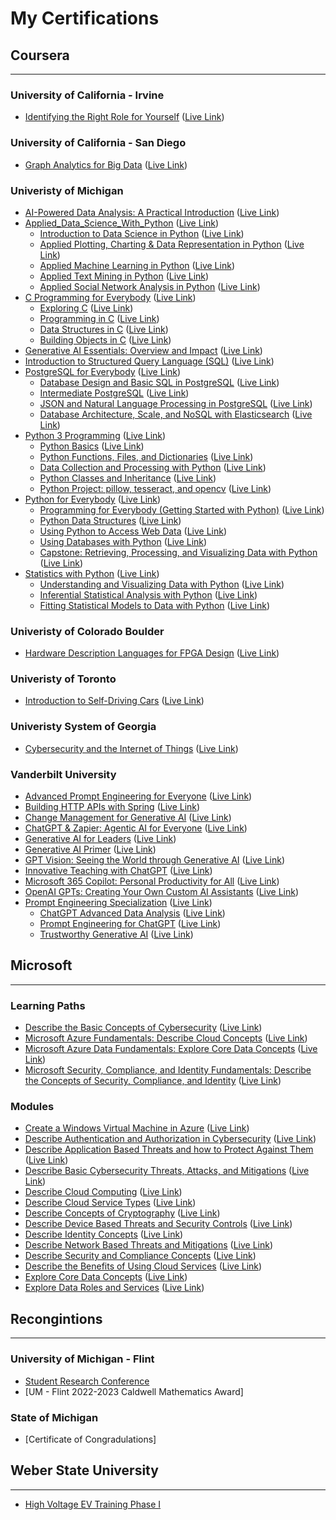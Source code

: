 # My Certifications

## Coursera

---

### University of California - Irvine

- [Identifying the Right Role for Yourself](https://www.coursera.org/learn/identifying-right-datascience-ai-role) ([Live Link](https://coursera.org/share/b5eb51ed5af6bede8af8a98285954a21))

### University of California - San Diego

- [Graph Analytics for Big Data](https://www.coursera.org/learn/big-data-graph-analytics) ([Live Link](https://www.coursera.org/account/accomplishments/certificate/ZTZZBDR6PUJ3))

### Univeristy of Michigan

- [AI-Powered Data Analysis: A Practical Introduction](https://www.coursera.org/learn/ai-powered-data-analysis-a-practical-introduction) ([Live Link](https://coursera.org/share/662e35adaa793c3dc4b14909dbf9f86c))
- [Applied_Data_Science_With_Python](https://www.coursera.org/specializations/data-science-python) ([Live Link](https://coursera.org/share/50689af784f70853be50eb6309df79b5))
  - [Introduction to Data Science in Python](https://www.coursera.org/learn/python-data-analysis) ([Live Link](https://coursera.org/share/e10dc0ee00b0c2178f5208706445f829))
  - [Applied Plotting, Charting &amp; Data Representation in Python](https://www.coursera.org/learn/python-plotting) ([Live Link](https://coursera.org/share/1ddfbccfe3a51b13b04fb2cbf4942da4))
  - [Applied Machine Learning in Python](https://www.coursera.org/learn/python-machine-learning) ([Live Link](https://coursera.org/share/0dd0a7cb0c08a4c6d656ca1d906d61d3))
  - [Applied Text Mining in Python](https://www.coursera.org/learn/python-text-mining) ([Live Link](https://coursera.org/share/0a7b85b3e93bf46b6aba1836f5ffcfd0))
  - [Applied Social Network Analysis in Python](https://www.coursera.org/learn/python-social-network-analysis) ([Live Link](https://coursera.org/share/aa2e4c789dc4da234ebf0d144a8230a7))
- [C Programming for Everybody](https://www.coursera.org/specializations/c-programming-for-everybody) ([Live Link](https://coursera.org/share/75b05710908af2dccac0ae5db8d593af))
  - [Exploring C](https://www.coursera.org/learn/exploring-c) ([Live Link](https://coursera.org/share/d7daf5cee0f1a5c871e3dc241acab814))
  - [Programming in C](https://www.coursera.org/learn/programming-c) ([Live Link](https://coursera.org/share/d69ba972fd2aae7e103fa96ebd750f3a))
  - [Data Structures in C](https://www.coursera.org/learn/data-structures-in-c) ([Live Link](https://coursera.org/share/31ce129d566f7776476c4f7358655831))
  - [Building Objects in C](https://www.coursera.org/learn/building-objects-in-c) ([Live Link](https://coursera.org/share/50cdbdedf71f2b8ad982a46342ff7092))
- [Generative AI Essentials: Overview and Impact](https://www.coursera.org/learn/generative-ai-essentials) ([Live Link](https://coursera.org/share/a49ce78f32598339835b1e60f5d6b3ce))
- [Introduction to Structured Query Language (SQL)](https://www.coursera.org/learn/intro-sql) ([Live Link](https://coursera.org/share/8be777a63f99bbe3f6e786d54cc09333))
- [PostgreSQL for Everybody](https://www.coursera.org/specializations/postgresql-for-everybody) ([Live Link](https://coursera.org/share/92405746137215a5cea0723a121f498b))
  - [Database Design and Basic SQL in PostgreSQL](https://www.coursera.org/learn/database-design-postgresql?specialization=postgresql-for-everybody) ([Live Link](https://coursera.org/share/b9c75fb57b56cc06b5fd959e12b48788))
  - [Intermediate PostgreSQL](https://www.coursera.org/learn/intermediate-postgresql) ([Live Link](https://coursera.org/share/ac4d33dd88fedf990f34c5a3ad08d833))
  - [JSON and Natural Language Processing in PostgreSQL](https://www.coursera.org/learn/json-natural-language-processing-postgresql) ([Live Link](https://www.coursera.org/account/accomplishments/certificate/726FLWZUJ7MJ))
  - [Database Architecture, Scale, and NoSQL with Elasticsearch](https://www.coursera.org/learn/database-architecture-scale-nosql-elasticsearch-postgresql) ([Live Link](https://coursera.org/share/524412fab862d9966f1480c531b8d05e))
- [Python 3 Programming](https://www.coursera.org/specializations/python-3-programming) ([Live Link](https://coursera.org/share/240cf8b67a5ccad6cf4fa428ad75eb35))
  - [Python Basics](https://www.coursera.org/learn/python-basics) ([Live Link](https://coursera.org/share/44936c92ae999662ff3ce912d8791b09))
  - [Python Functions, Files, and Dictionaries](https://www.coursera.org/programs/university-of-michigan-coursera-learning-program-1egh5?authProvider=umich&currentTab=MY_COURSES&productId=Uw_dZt1UEeiKDQqUtLvFaA&productType=course&showMiniModal=true) ([Live Link](https://coursera.org/share/1459db87b727735465d721e09327b869))
  - [Data Collection and Processing with Python](https://www.coursera.org/learn/data-collection-processing-python) ([Live Link](https://coursera.org/share/85b4f200c330d8536aac238a744282fb))
  - [Python Classes and Inheritance](https://www.coursera.org/learn/python-classes-inheritance) ([Live Link](https://coursera.org/share/e0e7e207dd8ab89db385bc58f60e3fca))
  - [Python Project: pillow, tesseract, and opencv](https://www.coursera.org/learn/python-project) ([Live Link](https://coursera.org/share/ac70cf287d9a962bf1f3854c329d1d12))
- [Python for Everybody](https://www.coursera.org/specializations/python) ([Live Link](https://www.coursera.org/account/accomplishments/specialization/certificate/L7PXE3BS6CS5))
  - [Programming for Everybody (Getting Started with Python)](https://www.coursera.org/learn/python) ([Live Link](https://coursera.org/share/28fe2ed5efa120813a2ebf4a27dacb60))
  - [Python Data Structures](https://www.coursera.org/learn/python-data) ([Live Link](https://coursera.org/share/de190771527f38727937ac70111b0c44))
  - [Using Python to Access Web Data](https://www.coursera.org/learn/python-network-data?specialization=python) ([Live Link](https://www.coursera.org/account/accomplishments/certificate/ZNKRC2DRYCX2))
  - [Using Databases with Python](https://www.coursera.org/learn/python-databases) ([Live Link](https://www.coursera.org/account/accomplishments/certificate/UUL6DUT8YWK7))
  - [Capstone: Retrieving, Processing, and Visualizing Data with Python](https://www.coursera.org/learn/python-data-visualization) ([Live Link](https://www.coursera.org/account/accomplishments/certificate/Z97FAHBCV7EV))
- [Statistics with Python](https://www.coursera.org/specializations/statistics-with-python) ([Live Link](https://www.coursera.org/account/accomplishments/specialization/certificate/W6R32M6CJWJM))
  - [Understanding and Visualizing Data with Python](https://www.coursera.org/learn/understanding-visualization-data) ([Live Link](https://coursera.org/share/63b9492347cad248a5138ae01dcffef6))
  - [Inferential Statistical Analysis with Python](https://www.coursera.org/learn/inferential-statistical-analysis-python) ([Live Link](https://coursera.org/share/390e8f12c521a1aaa9cc4c5c17b7b1b6))
  - [Fitting Statistical Models to Data with Python](https://www.coursera.org/learn/fitting-statistical-models-data-python) ([Live Link](https://www.coursera.org/account/accomplishments/certificate/DN3CYBLHACMV))

### Univeristy of Colorado Boulder

- [Hardware Description Languages for FPGA Design](https://www.coursera.org/learn/fpga-hardware-description-languages) ([Live Link](https://coursera.org/share/48202fb98750a90f6905dccfd48f1a49))

### Univeristy of Toronto

- [Introduction to Self-Driving Cars](https://www.coursera.org/learn/intro-self-driving-cars) ([Live Link](https://coursera.org/share/f067f2a02c3fcb74cd4c809c2f0cc357))

### Univeristy System of Georgia

- [Cybersecurity and the Internet of Things](https://www.coursera.org/learn/iot-cyber-security) ([Live Link](https://coursera.org/share/c30f693909ec428c290929e950092cdb))

### Vanderbilt University

- [Advanced Prompt Engineering for Everyone](https://www.coursera.org/learn/advanced-prompt-engineering-for-everyone) ([Live Link](https://coursera.org/share/4399a873b1be324d7b9bfe749e604a21))
- [Building HTTP APIs with Spring](https://www.coursera.org/learn/java-spring) ([Live Link](https://coursera.org/share/487bbc41e5ed499eb9936571f99197c9))
- [Change Management for Generative AI](https://www.coursera.org/learn/change-management-generative-ai) ([Live Link](https://coursera.org/share/be3cbd1e8d3892a071aeea496275a2f1))
- [ChatGPT &amp; Zapier: Agentic AI for Everyone](https://www.coursera.org/learn/agentic-ai-chatgpt-zapier) ([Live Link](https://coursera.org/share/77434fded5ec2a573b79365df2d641f2))
- [Generative AI for Leaders](https://www.coursera.org/learn/generative-ai-for-leaders) ([Live Link](https://coursera.org/share/9a3e215771b73016ad9a496da8275af8))
- [Generative AI Primer](https://www.coursera.org/learn/generative-ai) ([Live Link](https://coursera.org/share/f656b9d3a31cd99264b670ed96809f0a))
- [GPT Vision: Seeing the World through Generative AI](https://www.coursera.org/learn/gpt-vision) ([Live Link](https://coursera.org/share/ad63e60186e01c18dc107aaa5a002dac))
- [Innovative Teaching with ChatGPT](https://www.coursera.org/learn/chatgpt-innovative-teaching) ([Live Link](https://coursera.org/share/fa7fc9cf3f76c4ea6bf76fdf363f0359))
- [Microsoft 365 Copilot: Personal Productivity for All](https://www.coursera.org/learn/microsoft-365-copilot) ([Live Link](https://coursera.org/share/542ad11ffe1e24cd244a313eaf8e1358))
- [OpenAI GPTs: Creating Your Own Custom AI Assistants](https://www.coursera.org/learn/openai-custom-gpts) ([Live Link](https://coursera.org/share/e334c7790bce4a2bc674d4c817bda502))
- [Prompt Engineering Specialization](https://www.coursera.org/specializations/prompt-engineering) ([Live Link](https://coursera.org/share/8027248ed60988a25048527b4033f6d1))
  - [ChatGPT Advanced Data Analysis](https://www.coursera.org/learn/chatgpt-advanced-data-analysis) ([Live Link](https://coursera.org/share/0b45bee4e8333b4b3847a9a31490f516))
  - [Prompt Engineering for ChatGPT](https://www.coursera.org/learn/prompt-engineering) ([Live Link](https://coursera.org/share/b3513351119983b5715151f66dff9ee2))
  - [Trustworthy Generative AI](https://www.coursera.org/learn/trustworthy-generative-ai) ([Live Link](https://coursera.org/share/68ca90276c45dd3e216fad95b8d1c1f4))

## Microsoft

---

### Learning Paths

- [Describe the Basic Concepts of Cybersecurity](https://learn.microsoft.com/en-us/training/paths/describe-basic-concepts-of-cybersecurity/) ([Live Link](https://learn.microsoft.com/api/achievements/share/en-us/KonzerCason/HAGPVFK8?sharingId=50E8975C059E097E))
- [Microsoft Azure Fundamentals: Describe Cloud Concepts](https://learn.microsoft.com/en-us/training/paths/microsoft-azure-fundamentals-describe-cloud-concepts/) ([Live Link](https://learn.microsoft.com/api/achievements/share/en-us/KonzerCason/WZG6GUJN?sharingId=50E8975C059E097E))
- [Microsoft Azure Data Fundamentals: Explore Core Data Concepts](https://learn.microsoft.com/en-us/training/paths/azure-data-fundamentals-explore-core-data-concepts/) ([Live Link](https://learn.microsoft.com/api/achievements/share/en-us/KonzerCason-0894/NY9LGTTF?sharingId=50E8975C059E097E))
- [Microsoft Security, Compliance, and Identity Fundamentals: Describe the Concepts of Security, Compliance, and Identity](https://learn.microsoft.com/en-us/training/paths/describe-concepts-of-security-compliance-identity/) ([Live Link](https://learn.microsoft.com/api/achievements/share/en-us/KonzerCason/HAGCCR48?sharingId=50E8975C059E097E))

### Modules

- [Create a Windows Virtual Machine in Azure](https://learn.microsoft.com/en-us/training/modules/create-windows-virtual-machine-in-azure/) ([Live Link](https://learn.microsoft.com/api/achievements/share/en-us/KonzerCason-0894/3RS5DL6H?sharingId=50E8975C059E097E))
- [Describe Authentication and Authorization in Cybersecurity](https://learn.microsoft.com/en-us/training/modules/describe-authentication-authorization-cybersecurity/) ([Live Link](https://learn.microsoft.com/api/achievements/share/en-us/KonzerCason/UYT5SXV3?sharingId=50E8975C059E097E))
- [Describe Application Based Threats and how to Protect Against Them](https://learn.microsoft.com/en-us/training/modules/describe-application-based-threats-security-controls/) ([Live Link](https://learn.microsoft.com/api/achievements/share/en-us/KonzerCason/B6MN3SFD?sharingId=50E8975C059E097E))
- [Describe Basic Cybersecurity Threats, Attacks, and Mitigations](https://learn.microsoft.com/en-us/training/modules/describe-basic-cybersecurity-threats-attacks-mitigations/) ([Live Link](https://learn.microsoft.com/api/achievements/share/en-us/KonzerCason/N269V4WF?sharingId=50E8975C059E097E))
- [Describe Cloud Computing](https://learn.microsoft.com/en-us/training/modules/describe-cloud-compute/) ([Live Link](https://learn.microsoft.com/api/achievements/share/en-us/KonzerCason/UYTSJJL3?sharingId=50E8975C059E097E))
- [Describe Cloud Service Types](https://learn.microsoft.com/en-us/training/modules/describe-cloud-service-types/) ([Live Link](https://learn.microsoft.com/api/achievements/share/en-us/KonzerCason/2BNFNR9V?sharingId=50E8975C059E097E))
- [Describe Concepts of Cryptography](https://learn.microsoft.com/en-us/training/modules/describe-concepts-of-cryptography/) ([Live Link](https://learn.microsoft.com/api/achievements/share/en-us/KonzerCason/P5AZ6HK4?sharingId=50E8975C059E097E))
- [Describe Device Based Threats and Security Controls](https://learn.microsoft.com/en-us/training/modules/describe-device-based-threats-security-controls/) ([Live Link](https://learn.microsoft.com/api/achievements/share/en-us/KonzerCason/ESRMQ8MP?sharingId=50E8975C059E097E))
- [Describe Identity Concepts](https://learn.microsoft.com/en-us/training/modules/describe-identity-principles-concepts/) ([Live Link](https://learn.microsoft.com/api/achievements/share/en-us/KonzerCason/ES722T8P?sharingId=50E8975C059E097E))
- [Describe Network Based Threats and Mitigations](https://learn.microsoft.com/en-us/training/modules/describe-network-based-threats-mitigations/) ([Live Link](https://learn.microsoft.com/api/achievements/share/en-us/KonzerCason/3RSLUDDH?sharingId=50E8975C059E097E))
- [Describe Security and Compliance Concepts](https://learn.microsoft.com/en-us/training/modules/describe-security-concepts-methodologies/) ([Live Link](https://learn.microsoft.com/api/achievements/share/en-us/KonzerCason/3RL6SMDH?sharingId=50E8975C059E097E))
- [Describe the Benefits of Using Cloud Services](https://learn.microsoft.com/en-us/training/modules/describe-benefits-use-cloud-services/) ([Live Link](https://learn.microsoft.com/api/achievements/share/en-us/KonzerCason/CFDJD279?sharingId=50E8975C059E097E))
- [Explore Core Data Concepts](https://learn.microsoft.com/en-us/training/modules/explore-core-data-concepts/) ([Live Link](https://learn.microsoft.com/api/achievements/share/en-us/KonzerCason-0894/CHKXQE89?sharingId=50E8975C059E097E))
- [Explore Data Roles and Services](https://learn.microsoft.com/en-us/training/modules/explore-roles-responsibilities-world-of-data/) ([Live Link](https://learn.microsoft.com/api/achievements/share/en-us/KonzerCason-0894/7MW46K9Z?sharingId=50E8975C059E097E))

## Recongintions

---

### University of Michigan - Flint

- [Student Research Conference](https://www.umflint.edu/research/student-research/student-research-conference-src/)
- [UM - Flint 2022-2023 Caldwell Mathematics Award]

### State of Michigan

- [Certificate of Congradulations]

## Weber State University

---

- [High Voltage EV Training Phase I](https://continue.weber.edu/professional/programs/evtraining/phasei/)
